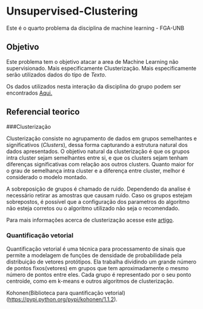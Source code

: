 # Unsupervised-Clustering

Este é o quarto problema da disciplina de machine learning - FGA-UNB

## Objetivo

Este problema tem o objetivo atacar a area de Machine Learning não supervisionado. Mais especificamente Clusterização. Mais especificamente serão utilizados dados do tipo de *Texto*.

Os dados utilizados nesta interação da disciplina do grupo podem ser encontrados [Aqui.](https://archive.ics.uci.edu/ml/datasets/Bag+of+Words)

## Referencial teorico

###Clusterização

Clusterização consiste no agrupamento de dados em grupos semelhantes e significativos (*Clusters*), dessa forma capturando a estrutura natural dos dados apresentados.
O objetivo natural da clusterização é que os grupos intra cluster sejam semelhantes entre si, e que os clusters sejam tenham diferenças significativas com relação aos outros clusters. Quanto maior for o grau de semelhança intra cluster e a diferença entre cluster, melhor é considerado o modelo montado.

A sobreposição de grupos é chamado de ruido. Dependendo da analise é necessário retirar as amostras que causam ruido. Caso os grupos estejam sobrepostos, é possível que a configuração dos parametros do algorítmo não esteja corretos ou o algoritmo utilizado não seja o recomendado.

Para mais informações acerca de clusterização acesse este [artigo](http://citeseerx.ist.psu.edu/viewdoc/download?doi=10.1.1.99.7799&rep=rep1&type=pdf).

### Quantificação vetorial

Quantificação vetorial é uma técnica para processamento de sinais que permite a modelagem de funções de densidade de probabilidade pela distribuição de vetores protótipos. Ela trabalha dividindo um grande número de pontos fixos(vetores) em grupos que tem aproximadamente o mesmo número de pontos entre eles. Cada grupo é representado por o seu ponto centroide, como em k-means e outros algoritmos de clusterização.

Kohonen(Biblioteca para quantificação vetorial) (https://pypi.python.org/pypi/kohonen/1.1.2).
